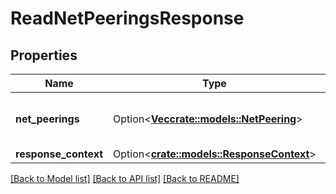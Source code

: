 # ReadNetPeeringsResponse

## Properties

Name | Type | Description | Notes
------------ | ------------- | ------------- | -------------
**net_peerings** | Option<[**Vec<crate::models::NetPeering>**](NetPeering.md)> | Information about one or more Net peerings. | [optional]
**response_context** | Option<[**crate::models::ResponseContext**](ResponseContext.md)> |  | [optional]

[[Back to Model list]](../README.md#documentation-for-models) [[Back to API list]](../README.md#documentation-for-api-endpoints) [[Back to README]](../README.md)


